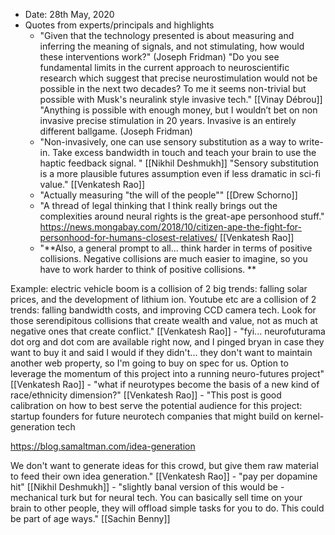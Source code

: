 - Date: 28th May, 2020
- Quotes from experts/principals and highlights
    - "Given that the technology presented is about measuring and inferring the meaning of signals, and not stimulating, how would these interventions work?" (Joseph Fridman)
"Do you see fundamental limits in the current approach to neuroscientific research which suggest that precise neurostimulation would not be possible in the next two decades? To me it seems non-trivial but possible with Musk's neuralink style invasive tech." [[Vinay Débrou]]
"Anything is possible with enough money, but I wouldn’t bet on non invasive precise stimulation in 20 years. Invasive is an entirely different ballgame. (Joseph Fridman)
    - "Non-invasively, one can use sensory substitution as a way to write-in. Take excess bandwidth in touch and teach your brain to use the haptic feedback signal. " [[Nikhil Deshmukh]]
"Sensory substitution is a more plausible futures assumption even if less dramatic in sci-fi value." [[Venkatesh Rao]]
    - "Actually measuring "the will of the people"" [[Drew Schorno]]
    - "A thread of legal thinking that I think really brings out the complexities around neural rights is the great-ape personhood stuff." https://news.mongabay.com/2018/10/citizen-ape-the-fight-for-personhood-for-humans-closest-relatives/ [[Venkatesh Rao]]
    - "**Also, a general prompt to all... think harder in terms of positive collisions. Negative collisions are much easier to imagine, so you have to work harder to think of positive collisions. **

Example: electric vehicle boom is a collision of 2 big trends: falling solar prices, and the development of lithium ion. Youtube etc are a collision of 2 trends: falling bandwidth costs, and improving CCD camera tech. Look for those serendipitous collisions that create wealth and value, not as much at negative ones that create conflict."  [[Venkatesh Rao]]
    - "fyi... neurofuturama dot org and dot com are available right now, and I pinged bryan in case they want to buy it and said I would if they didn't... they don't want to maintain another web property, so I'm going to buy on spec for us. Option to leverage the momentum of this project into a running neuro-futures project" [[Venkatesh Rao]]
    - "what if neurotypes become the basis of a new kind of race/ethnicity dimension?" [[Venkatesh Rao]]
    - "This post is good calibration on how to best serve the potential audience for this project: startup founders for future neurotech companies that might build on kernel-generation tech 

https://blog.samaltman.com/idea-generation 

We don't want to generate ideas for this crowd, but give them raw material to feed their own idea generation." [[Venkatesh Rao]]
    - "pay per dopamine hit"  [[Nikhil Deshmukh]]
    - "slightly banal version of this would be - mechanical turk but for neural tech. You can basically sell time on your brain to other people, they will offload simple tasks for you to do. This could be part of age ways." [[Sachin Benny]]
